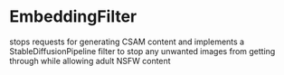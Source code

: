 # EmbeddingFilter
stops requests for generating CSAM content and implements a StableDiffusionPipeline filter to stop any unwanted images from getting through while allowing adult NSFW content

